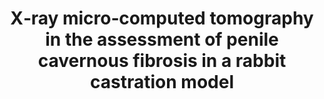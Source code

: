 ---
title: "X‐ray micro‐computed tomography in the assessment of penile cavernous fibrosis in a rabbit castration model"
collection: publications
paperurl: 'http://iliapopov17.github.io/files/Papers/X-ray micro-computed tomography in the assessment of penile cavernous fibrosis in a rabbit castration model.pdf'
authors: 'Kogan M.I., Popov I.V., Kirichenko E.Y., Mitrin B.I., Sadyrin E.V., Kulaeva E.D., <b>Popov I.V.</b>, Kulba S.N., Logvinov A.K., Akimenko M.A., Pasechnik D.G., Tkachev S.Yu., Karnaukhov N.S., Lapteva T.O., Sukhar I.A., Maksimov A.Yu., Ermakov A.M.'
journal: 'Andrology'
year: 2021
doi: '[![DOI](https://img.shields.io/badge/DOI-10.1111%2Fandr.13077-blue)](https://doi.org/10.1111/andr.13077)'
---